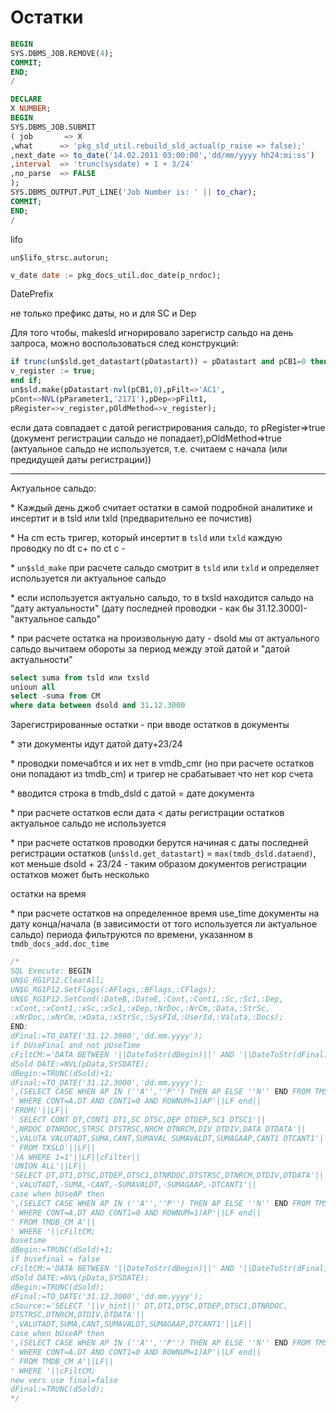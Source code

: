 # Остатки

```sql
BEGIN 
SYS.DBMS_JOB.REMOVE(4);
COMMIT;
END;
/
```

```sql
DECLARE
X NUMBER;
BEGIN
SYS.DBMS_JOB.SUBMIT
( job       => X 
,what      => 'pkg_sld_util.rebuild_sld_actual(p_raise => false);'
,next_date => to_date('14.02.2011 03:00:00','dd/mm/yyyy hh24:mi:ss')
,interval  => 'trunc(sysdate) + 1 + 3/24'
,no_parse  => FALSE
);
SYS.DBMS_OUTPUT.PUT_LINE('Job Number is: ' || to_char);
COMMIT;
END;
/
```

lifo

`un$lifo_strsc.autorun;`

```sql
v_date date := pkg_docs_util.doc_date(p_nrdoc);
```

DatePrefix

не только префикс даты, но и для SC и Dep

Для того чтобы, makesld игнорировало зарегистр сальдо на день запроса, можно воспользоваться след конструкций:

```sql
if trunc(un$sld.get_datastart(pDatastart)) = pDatastart and pCB1=0 then
v_register := true;
end if;
un$sld.make(pDatastart-nvl(pCB1,0),pFilt=>'AC1',
pCont=>NVL(pParameter1,'2171'),pDep=>pFilt1,
pRegister=>v_register,pOldMethod=>v_register);
```

если дата совпадает с датой регистрирования сальдо, то pRegister=&gt;true \(документ регистрации сальдо не попадает\),pOldMethod=&gt;true \(актуальное сальдо не используется, т.е. считаем с начала \(или предидущей даты регистрации\)\)

--------------------------------------------

Актуальное сальдо:

\* Каждый день джоб считает остатки в самой подробной аналитике и инсертит и в tsld или txld \(предварительно ее почистив\)

\* На cm есть тригер, который инсертит  в `tsld` или `txld` каждую проводку по dt с+ по ct с -

\* `un$sld_make` при расчете сальдо смотрит в `tsld` или `txld` и определяет используется ли актуальное сальдо

\* если используется актуально сальдо, то в txsld находится сальдо на "дату актуальности" \(дату последней проводки - как бы 31.12.3000\)- "актуальное сальдо"

\* при расчете остатка на произвольную дату - dsold мы от актуального  сальдо вычитаем обороты за период между этой датой и "датой актуальности"

```sql
select suma from tsld или txsld
unioun all
select -suma from CM
where data between dsold and 31.12.3000
```

Зарегистрированные остатки - при вводе остатков в документы

\* эти документы идут датой дату+23/24

\* проводки помечабтся и их нет в vmdb\_cmr \(но при расчете остатков они попадают из tmdb\_cm\) и тригер не срабатывает что нет кор счета

\* вводится строка в tmdb\_dsld с датой = дате документа

\* при расчете остатков если дата &lt; даты регистрации остатков актуальное сальдо не используется

\* при расчете остатков проводки берутся начиная с даты последней регистрации остатков \(`un$sld.get_datastart`\) = `max(tmdb_dsld.dataend)`, кот меньше dsold + 23/24 - таким образом документов регистрации остатков может быть несколько

остатки на время

\* при расчете остатков на определенное время use\_time документы на дату конца/начала \(в зависимости от того используется ли актуальное сальдо\) периода фильтруются по времени, указанном в `tmdb_docs_add.doc_time`

```sql
/*
SQL Execute: BEGIN
UN$G_RG1P12.ClearAll;
UN$G_RG1P12.SetFlags(:AFlags,:BFlags,:CFlags);
UN$G_RG1P12.SetCond(:DateB,:DateE,:Cont,:Cont1,:Sc,:Sc1,:Dep,
:xCont,:xCont1,:xSc,:xSc1,:xDep,:NrDoc,:NrCm,:Data,:StrSc,
:xNrDoc,:xNrCm,:xData,:xStrSc,:SysFId,:UserId,:Valuta,:Docs);
END;
dFinal:=TO_DATE('31.12.3000','dd.mm.yyyy');
if bUseFinal and not pUseTime
cFiltCM:='DATA BETWEEN '||DateToStr(dBegin)||' AND '||DateToStr(dFinal)||LF;
dSold DATE:=NVL(pData,SYSDATE);
dBegin:=TRUNC(dSold)+1;
dFinal:=TO_DATE('31.12.3000','dd.mm.yyyy');
',(SELECT CASE WHEN AP IN (''A'',''P'') THEN AP ELSE ''N'' END FROM TMS_PDC'||
' WHERE CONT=A.DT AND CONT1=0 AND ROWNUM=1)AP'||LF end||
'FROM('||LF||
' SELECT CONT DT,CONT1 DT1,SC DTSC,DEP DTDEP,SC1 DTSC1'||
',NRDOC DTNRDOC,STRSC DTSTRSC,NRCM DTNRCM,DIV DTDIV,DATA DTDATA'||
',VALUTA VALUTADT,SUMA,CANT,SUMAVAL SUMAVALDT,SUMAGAAP,CANT1 DTCANT1'||LF||
' FROM TXSLD'||LF||
')A WHERE 1=1'||LF||cFilter||
'UNION ALL'||LF||
'SELECT DT,DT1,DTSC,DTDEP,DTSC1,DTNRDOC,DTSTRSC,DTNRCM,DTDIV,DTDATA'||
',VALUTADT,-SUMA,-CANT,-SUMAVALDT,-SUMAGAAP,-DTCANT1'||
case when bUseAP then
',(SELECT CASE WHEN AP IN (''A'',''P'') THEN AP ELSE ''N'' END FROM TMS_PDC'||
' WHERE CONT=A.DT AND CONT1=0 AND ROWNUM=1)AP'||LF end||
' FROM TMDB_CM A'||
' WHERE '||cFiltCM;
busetime    
dBegin:=TRUNC(dSold)+1;
if busefinal = false
cFiltCM:='DATA BETWEEN '||DateToStr(dBegin)||' AND '||DateToStr(dFinal)||LF;
dSold DATE:=NVL(pData,SYSDATE);
dBegin:=TRUNC(dSold);
dFinal:=TO_DATE('31.12.3000','dd.mm.yyyy');
cSource:='SELECT '||v_hint||' DT,DT1,DTSC,DTDEP,DTSC1,DTNRDOC,
DTSTRSC,DTNRCM,DTDIV,DTDATA'||
',VALUTADT,SUMA,CANT,SUMAVALDT,SUMAGAAP,DTCANT1'||LF||
case when bUseAP then
',(SELECT CASE WHEN AP IN (''A'',''P'') THEN AP ELSE ''N'' END FROM TMS_PDC'||
' WHERE CONT=A.DT AND CONT1=0 AND ROWNUM=1)AP'||LF end||
' FROM TMDB_CM A'||LF||
' WHERE '||cFiltCM;
new vers use final=false
dFinal:=TRUNC(dSold);
*/
```

